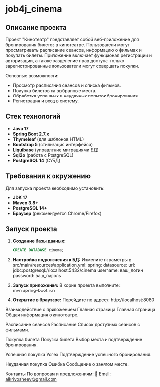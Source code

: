 # job4j_cinema

## Описание проекта

Проект "Кинотеатр" представляет собой веб-приложение для бронирования билетов в кинотеатре. Пользователи могут просматривать расписание сеансов, информацию о фильмах и покупать билеты. Приложение включает функционал регистрации и авторизации, а также разделение прав доступа: только зарегистрированные пользователи могут совершать покупки. 

Основные возможности:
- Просмотр расписания сеансов и списка фильмов.
- Покупка билетов на выбранные места.
- Обработка успешных и неудачных попыток бронирования.
- Регистрация и вход в систему.

## Стек технологий

- **Java 17**
- **Spring Boot 2.7.x**
- **Thymeleaf** (для шаблонов HTML)
- **Bootstrap 5** (стилизация интерфейса)
- **Liquibase** (управление миграциями БД)
- **Sql2o** (работа с PostgreSQL)
- **PostgreSQL 14** (СУБД)

## Требования к окружению

Для запуска проекта необходимо установить:
- **JDK 17**
- **Maven 3.8+**
- **PostgreSQL 14+**
- **Браузер** (рекомендуется Chrome/Firefox)

## Запуск проекта

1. **Создание базы данных:**
   ```sql
   CREATE DATABASE cinema;
   
2. **Настройка подключения к БД:**
	Измените параметры в src/main/resources/application.yml:
	spring:
  datasource:
    url: jdbc:postgresql://localhost:5432/cinema
    username: ваш_логин
    password: ваш_пароль
	
3.	**Запуск приложения:**
В корне проекта выполните:	
mvn spring-boot:run

4.	**Открытие в браузере:**
	Перейдите по адресу:
	http://localhost:8080
	
Взаимодействие с приложением
Главная страница
Главная страница
Общая информация о кинотеатре.

Расписание сеансов
Расписание
Список доступных сеансов с фильмами.

Покупка билета
Покупка билета
Выбор места и подтверждение бронирования.

Успешная покупка
Успех
Подтверждение успешного бронирования.

Неудачная покупка
Ошибка
Сообщение о занятом месте.

Контакты
По вопросам и предложениям:
📧 Email: alkrivosheev@gmail.com